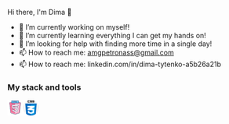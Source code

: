 Hi there, I'm Dima 👋

- 🔭 I’m currently working on myself!
- 🌱 I’m currently learning everything I can get my hands on!
- 🤔 I’m looking for help with finding more time in a single day!
- 📫 How to reach me: amgpetronass@gmail.com
- 📫 How to reach me: linkedin.com/in/dima-tytenko-a5b26a21b

### My stack and tools

<img align="left" alt="html5" width="32px" src="./icons/free-icon-html-5-2535518.png" />

<img align="left" alt="css" width="32px" src="./icons/css.png" />
